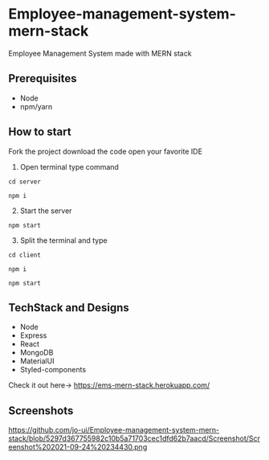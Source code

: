 # Employee-management-system-mern-stack
Employee Management System made with MERN stack 

## Prerequisites
- Node
- npm/yarn

## How to start
Fork the project download the code open your favorite IDE

1. Open terminal type command
```
cd server
```
``` 
npm i
```

2. Start the server

```
npm start
```

3. Split the terminal and type
```
cd client
```
``` 
npm i
```
```
npm start
```

## TechStack and Designs
- Node
- Express
- React
- MongoDB
- MaterialUI
- Styled-components

Check it out here-> https://ems-mern-stack.herokuapp.com/

## Screenshots

https://github.com/jo-ui/Employee-management-system-mern-stack/blob/5297d367755982c10b5a71703cec1dfd62b7aacd/Screenshot/Screenshot%202021-09-24%20234430.png
